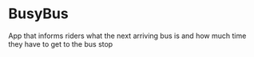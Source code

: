 # BusyBus

App that informs riders what the next arriving bus is and how much time they have to get to the bus stop

